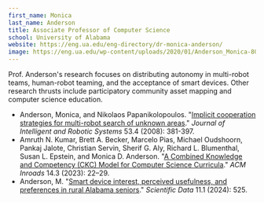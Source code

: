 ```yaml
---
first_name: Monica  
last_name: Anderson
title: Associate Professor of Computer Science
school: University of Alabama
website: https://eng.ua.edu/eng-directory/dr-monica-anderson/
image: https://eng.ua.edu/wp-content/uploads/2020/01/Anderson_Monica-800x1000-1.jpg
---
```

Prof. Anderson's research focuses on distributing autonomy in multi-robot teams, human-robot teaming, and the acceptance of smart devices. Other research thrusts include participatory community asset mapping and computer science education.
* Anderson, Monica, and Nikolaos Papanikolopoulos. "[Implicit cooperation strategies for multi-robot search of unknown areas](https://link.springer.com/article/10.1007/s10846-008-9242-5)." _Journal of Intelligent and Robotic Systems_ 53.4 (2008): 381-397.
* Amruth N. Kumar, Brett A. Becker, Marcelo Pias, Michael Oudshoorn, Pankaj Jalote, Christian Servin, Sherif G. Aly, Richard L. Blumenthal, Susan L. Epstein, and Monica D. Anderson. "[A Combined Knowledge and Competency (CKC) Model for Computer Science Curricula](https://dl.acm.org/doi/10.1145/3605215)." _ACM Inroads_ 14.3 (2023): 22–29.
* Anderson, M. "[Smart device interest, perceived usefulness, and preferences in rural Alabama seniors](https://www.nature.com/articles/s41597-024-03360-7)." _Scientific Data_ 11.1 (2024): 525.
